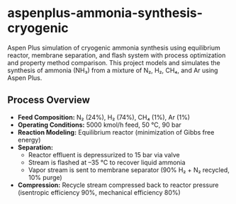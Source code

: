 # aspenplus-ammonia-synthesis-cryogenic
Aspen Plus simulation of cryogenic ammonia synthesis using equilibrium reactor, membrane separation, and flash system with process optimization and property method comparison.
This project models and simulates the synthesis of ammonia (NH₃) from a mixture of N₂, H₂, CH₄, and Ar using Aspen Plus.  
## Process Overview
- **Feed Composition:** N₂ (24%), H₂ (74%), CH₄ (1%), Ar (1%)  
- **Operating Conditions:** 5000 kmol/h feed, 50 °C, 90 bar  
- **Reaction Modeling:** Equilibrium reactor (minimization of Gibbs free energy)  
- **Separation:**  
  - Reactor effluent is depressurized to 15 bar via valve  
  - Stream is flashed at –35 °C to recover liquid ammonia  
  - Vapor stream is sent to membrane separator (90% H₂ + N₂ recycled, 10% purge)  
- **Compression:** Recycle stream compressed back to reactor pressure (isentropic efficiency 90%, mechanical efficiency 80%)  
